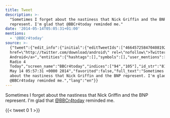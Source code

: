 ```yaml
---
title: Tweet
description: >-
  "Sometimes I forget about the nastiness that Nick Griffin and the BNP
  represent. I'm glad that @BBCr4today reminded me."
date: '2014-05-14T05:05:31+01:00'
mentions:
  - '@BBCr4today'
source: >-
  {"tweet":{"edit_info":{"initial":{"editTweetIds":["466457258470408192"],"editableUntil":"2014-05-14T06:57:31.433Z","editsRemaining":"5","isEditEligible":true}},"retweeted":false,"source":"<a
  href=\"http://twitter.com/download/android\" rel=\"nofollow\">Twitter for
  Android</a>","entities":{"hashtags":[],"symbols":[],"user_mentions":[{"name":"BBC
  Radio 4
  Today","screen_name":"BBCr4today","indices":["94","105"],"id_str":"8170292","id":"8170292"}],"urls":[]},"display_text_range":["0","118"],"favorite_count":"0","id_str":"466457258470408192","truncated":false,"retweet_count":"1","id":"466457258470408192","created_at":"Wed
  May 14 05:57:31 +0000 2014","favorited":false,"full_text":"Sometimes I forget
  about the nastiness that Nick Griffin and the BNP represent. I'm glad that
  @BBCr4today reminded me.","lang":"en"}}
---
```

Sometimes I forget about the nastiness that Nick Griffin and the BNP represent. I'm glad that [@BBCr4today](https://twitter.com/@BBCr4today) reminded me.
    
{{< tweet 0 1 >}}
    
